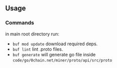 ## Usage

### Commands
in main root directory run:

- `buf mod update` download required deps.
- `buf lint` lint .proto files.
- `buf generate` will generate go file inside `code/go/0chain.net/miner/proto/api/src/proto`